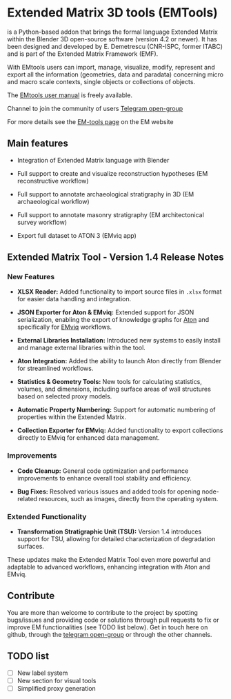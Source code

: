 # Extended Matrix 3D tools (EMTools)

is a Python-based addon that brings the formal language Extended Matrix within the Blender 3D open-source software (version 4.2 or newer). It has been designed and developed by E. Demetrescu (CNR-ISPC, former ITABC) and is part of the Extended Matrix Framework (EMF).

With EMtools users can import, manage, visualize, modify, represent and export all the information (geometries, data and paradata) concerning micro and macro scale contexts, single objects or collections of objects.

The [EMtools user manual](https://docs.extendedmatrix.org/projects/EM-tools/en/latest/) is freely available.

Channel to join the community of users [Telegram open-group](https%3A%2F%2Ft.me%2FUserGroupEM&sa=D&sntz=1&usg=AOvVaw2i0GwLjFfh3axOAltYyvlR)

For more details see the [EM-tools page](https://www.extendedmatrix.org/em-framework/emtools) on the EM website

## Main features

* Integration of Extended Matrix language with Blender

* Full support to create and visualize reconstruction hypotheses (EM reconstructive workflow)

* Full support to annotate archaeological stratigraphy in 3D (EM archaeological workflow)

* Full support to annotate masonry stratigraphy (EM architectonical survey workflow)

* Export full dataset to ATON 3 (EMviq app)

## Extended Matrix Tool - Version 1.4 Release Notes

### New Features

* **XLSX Reader:** Added functionality to import source files in `.xlsx` format for easier data handling and integration.

* **JSON Exporter for Aton & EMviq:** Extended support for JSON serialization, enabling the export of knowledge graphs for [Aton](https://osiris.itabc.cnr.it/aton/) and specifically for [EMviq](http://osiris.itabc.cnr.it/scenebaker/index.php/projects/emviq/) workflows.
* **External Libraries Installation:** Introduced new systems to easily install and manage external libraries within the tool.
* **Aton Integration:** Added the ability to launch Aton directly from Blender for streamlined workflows.
* **Statistics & Geometry Tools:** New tools for calculating statistics, volumes, and dimensions, including surface areas of wall structures based on selected proxy models.
* **Automatic Property Numbering:** Support for automatic numbering of properties within the Extended Matrix.
* **Collection Exporter for EMviq:** Added functionality to export collections directly to EMviq for enhanced data management.

### Improvements

* **Code Cleanup:** General code optimization and performance improvements to enhance overall tool stability and efficiency.

* **Bug Fixes:** Resolved various issues and added tools for opening node-related resources, such as images, directly from the operating system.

### Extended Functionality

* **Transformation Stratigraphic Unit (TSU):** Version 1.4 introduces support for TSU, allowing for detailed characterization of degradation surfaces.

These updates make the Extended Matrix Tool even more powerful and adaptable to advanced workflows, enhancing integration with Aton and EMviq.

## Contribute

You are more than welcome to contribute to the project by spotting bugs/issues and providing code or solutions through pull requests to fix or improve EM functionalities (see TODO list below). Get in touch here on github, through the [telegram open-group](https://t.me/UserGroupEM) or through the other channels.

## TODO list

* [ ] New label system
* [ ] New section for visual tools
* [ ] Simplified proxy generation
